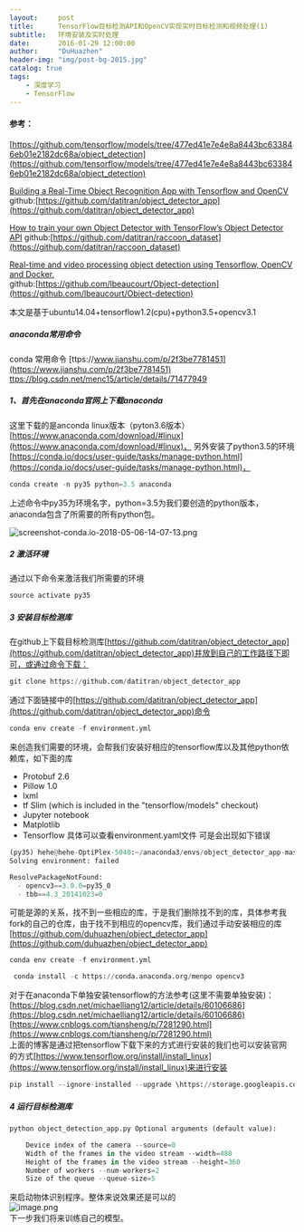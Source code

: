 ```yaml
---
layout:     post
title:      TensorFlow目标检测API和OpenCV实现实时目标检测和视频处理(1)
subtitle:   环境安装及实时处理
date:       2016-01-29 12:00:00
author:     "DuHuazhen"
header-img: "img/post-bg-2015.jpg"
catalog: true
tags:
    - 深度学习
    - TensorFlow
---
```


#### 参考：
[https://github.com/tensorflow/models/tree/477ed41e7e4e8a8443bc633846eb01e2182dc68a/object_detection](https://github.com/tensorflow/models/tree/477ed41e7e4e8a8443bc633846eb01e2182dc68a/object_detection)

[Building a Real-Time Object Recognition App with Tensorflow and OpenCV](https://towardsdatascience.com/building-a-real-time-object-recognition-app-with-tensorflow-and-opencv-b7a2b4ebdc32)  
github:[https://github.com/datitran/object_detector_app](https://github.com/datitran/object_detector_app)  

[How to train your own Object Detector with TensorFlow’s Object Detector API](https://towardsdatascience.com/how-to-train-your-own-object-detector-with-tensorflows-object-detector-api-bec72ecfe1d9) 
github:[https://github.com/datitran/raccoon_dataset](https://github.com/datitran/raccoon_dataset)  

[Real-time and video processing object detection using Tensorflow, OpenCV and Docker.](https://towardsdatascience.com/real-time-and-video-processing-object-detection-using-tensorflow-opencv-and-docker-2be1694726e5)  
github:[https://github.com/lbeaucourt/Object-detection](https://github.com/lbeaucourt/Object-detection)  

本文是基于ubuntu14.04+tensorflow1.2(cpu)+python3.5+opencv3.1
##### anaconda常用命令
conda 常用命令 [ttps://www.jianshu.com/p/2f3be7781451](https://www.jianshu.com/p/2f3be7781451)
[ttps://blog.csdn.net/menc15/article/details/71477949](https://blog.csdn.net/menc15/article/details/71477949)
##### 1、首先在anaconda官网上下载anaconda
这里下载的是anconda linux版本（pyton3.6版本）[https://www.anaconda.com/download/#linux](https://www.anaconda.com/download/#linux)， 另外安装了python3.5的环境[https://conda.io/docs/user-guide/tasks/manage-python.html](https://conda.io/docs/user-guide/tasks/manage-python.html)，
``` python
conda create -n py35 python=3.5 anaconda
```
上述命令中py35为环境名字，python=3.5为我们要创造的python版本，anaconda包含了所需要的所有python包。

![screenshot-conda.io-2018-05-06-14-07-13.png](https://upload-images.jianshu.io/upload_images/11573595-49645abd962c203c.png?imageMogr2/auto-orient/strip%7CimageView2/2/w/1240)
##### 2 激活环境
通过以下命令来激活我们所需要的环境
``` python
source activate py35
```
##### 3 安装目标检测库
在github上下载目标检测库[https://github.com/datitran/object_detector_app](https://github.com/datitran/object_detector_app)并放到自己的工作路径下即可，或通过命令下载：
``` python
git clone https://github.com/datitran/object_detector_app
``` 
通过下面链接中的[https://github.com/datitran/object_detector_app](https://github.com/datitran/object_detector_app)命令
``` python
conda env create -f environment.yml
```
来创造我们需要的环境，会帮我们安装好相应的tensorflow库以及其他python依赖库，如下面的库
* Protobuf 2.6
* Pillow 1.0
* lxml
* tf Slim (which is included in the "tensorflow/models" checkout)
* Jupyter notebook
* Matplotlib
* Tensorflow
具体可以查看environment.yaml文件
可是会出现如下错误
``` python
(py35) hehe@hehe-OptiPlex-5040:~/anaconda3/envs/object_detector_app-master$ conda env create -f environment.yml
Solving environment: failed

ResolvePackageNotFound: 
  - opencv3==3.0.0=py35_0
  - tbb==4.3_20141023=0
```  
可能是源的关系，找不到一些相应的库，于是我们删除找不到的库，具体参考我fork的自己的仓库，由于找不到相应的opencv库，我们通过手动安装相应的库  
[https://github.com/duhuazhen/object_detector_app](https://github.com/duhuazhen/object_detector_app)
``` python
conda env create -f environment.yml
```
``` python
 conda install -c https://conda.anaconda.org/menpo opencv3  
 ```  
 对于在anaconda下单独安装tensorflow的方法参考(这里不需要单独安装)：  
 [https://blog.csdn.net/michaelliang12/article/details/60106686](https://blog.csdn.net/michaelliang12/article/details/60106686) 
 [https://www.cnblogs.com/tiansheng/p/7281290.html](https://www.cnblogs.com/tiansheng/p/7281290.html)  
 上面的博客是通过把tensorflow下载下来的方式进行安装的我们也可以安装官网的方式[https://www.tensorflow.org/install/install_linux](https://www.tensorflow.org/install/install_linux)来进行安装  
 ``` python
 pip install --ignore-installed --upgrade \https://storage.googleapis.com/tensorflow/linux/cpu/tensorflow-1.6.0-cp34-cp34m-linux_x86_64.whl
 ``` 
##### 4  运行目标检测库
``` python
python object_detection_app.py Optional arguments (default value):

    Device index of the camera --source=0
    Width of the frames in the video stream --width=480
    Height of the frames in the video stream --height=360
    Number of workers --num-workers=2
    Size of the queue --queue-size=5

```
来启动物体识别程序。整体来说效果还是可以的  
![image.png](https://upload-images.jianshu.io/upload_images/11573595-432d0147c1bbedea.png?imageMogr2/auto-orient/strip%7CimageView2/2/w/1240)  
下一步我们将来训练自己的模型。
